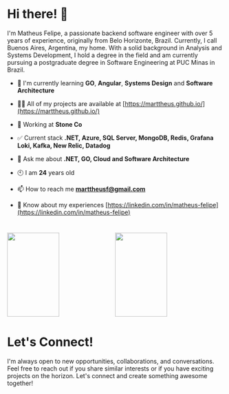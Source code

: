 # Hi there! 👋
I'm Matheus Felipe, a passionate backend software engineer with over 5 years of experience, originally from Belo Horizonte, Brazil. Currently, I call Buenos Aires, Argentina, my home. With a solid background in Analysis and Systems Development, I hold a degree in the field and am currently pursuing a postgraduate degree in Software Engineering at PUC Minas in Brazil.

- 🌱 I'm currently learning **GO**, **Angular**, **Systems Design** and **Software Architecture**

- 👨‍💻 All of my projects are available at [https://marttheus.github.io/](https://marttheus.github.io/)

- 👷 Working at **Stone Co**

- ✅ Current stack **.NET, Azure, SQL Server, MongoDB, Redis, Grafana Loki, Kafka, New Relic, Datadog**

- 💬 Ask me about **.NET, GO, Cloud and Software Architecture**

- 🕙 I am **24** years old

- 📫 How to reach me **marttheusf@gmail.com**

- 📄 Know about my experiences [https://linkedin.com/in/matheus-felipe](https://linkedin.com/in/matheus-felipe)
  
#
<div>
  <img width="49%" height="195px" src="https://awesome-github-stats.azurewebsites.net/user-stats/marttheus?cardType=level&theme=radical&preferLogin=false&border=DDDDDD00&background=DDDDDD00" /> 
  <img width="49%" height="195px" src="https://github-readme-stats.vercel.app/api/top-langs/?username=marttheus&layout=compact&title_color=fe428e&text_color=fff&bg_color=0d1117&border_color=fff0" />  
</div>

# Let's Connect!
I'm always open to new opportunities, collaborations, and conversations. Feel free to reach out if you share similar interests or if you have exciting projects on the horizon. Let's connect and create something awesome together!
